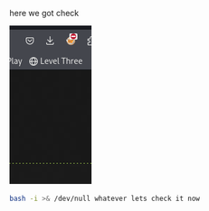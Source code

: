 here we got check



![](assests/invalid.png)





``` bash
bash -i >& /dev/null whatever lets check it now
```